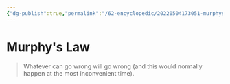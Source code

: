 ```yaml
---
{"dg-publish":true,"permalink":"/62-encyclopedic/20220504173051-murphys-law/","dgHomeLink":true,"dgPassFrontmatter":false}
---
```



# Murphy's Law

> Whatever can go wrong will go wrong (and this would normally happen at the most inconvenient time).
